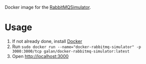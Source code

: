 Docker image for the [RabbitMQSimulator](https://github.com/RabbitMQSimulator/RabbitMQSimulator).

# Usage

1. If not already done, install [Docker](https://www.docker.com)
2. Run `sudo docker run --name="docker-rabbitmq-simulator" -p 3000:3000/tcp galan/docker-rabbitmq-simulator:latest`
3. Open [http://localhost:3000](http://localhost:3000)

